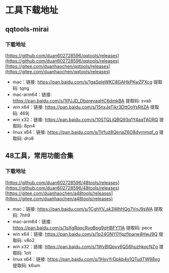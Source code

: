 # 工具下载地址

## qqtools-mirai

### 下载地址
[https://github.com/duan602728596/qqtools/releases](https://github.com/duan602728596/qqtools/releases)   
[https://gitee.com/duanhaochen/qqtools/releases](https://gitee.com/duanhaochen/qqtools/releases)
* mac：链接: https://pan.baidu.com/s/1gaSpIeWKC8GAHkPKwZPXcg 提取码: tqng
* mac-arm64：链接: https://pan.baidu.com/s/1tPJJD_DbqreyaqHC6dmkBA 提取码: svab
* win x64：链接: https://pan.baidu.com/s/15nxJeTikr3DttOoYsRjtZA 提取码: 469j
* win x32：链接: https://pan.baidu.com/s/10STQLjQBQ93q1Y4aqTAORQ 提取码: 8pn4
* linux x64：链接: https://pan.baidu.com/s/1Vfuz8QenaZ6O8dyrnmqf_g 提取码: dro8

## 48工具，常用功能合集

### 下载地址
[https://github.com/duan602728596/48tools/releases](https://github.com/duan602728596/48tools/releases)   
[https://gitee.com/duanhaochen/a48tools/releases](https://gitee.com/duanhaochen/a48tools/releases)
* mac：链接: https://pan.baidu.com/s/1CghYV_sk3WhHQg7VnJ9sWA 提取码: 7hh9
* mac-arm64：链接: https://pan.baidu.com/s/1qXgRqqcRvqBpg9qHBFY11A 提取码: pece
* win x64：链接: https://pan.baidu.com/s/1p24GNY0Yqzflparw4HwJ9Q 提取码: v8o2
* win x32：链接: https://pan.baidu.com/s/1WyBlQpvv6QS6huzhkqcNZg 提取码: 1olt
* linux x64：链接: https://pan.baidu.com/s/1HsvYrDpkb4y1QTudTW98xg 提取码: k6um

